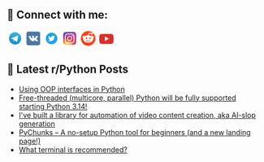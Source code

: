## 🔎 Connect with me:
[<img src="https://github.com/bullbesh/bullbesh/blob/main/images/Telegram.png" width="32" height="32" />](https://t.me/bullbesh)
[<img src="https://github.com/bullbesh/bullbesh/blob/main/images/VK.png" width="32" height="32" />](https://vk.com/bullbesh)
[<img src="https://github.com/bullbesh/bullbesh/blob/main/images/Twitter.png" width="32" height="32" />](https://twitter.com/bullbesh1)
[<img src="https://github.com/bullbesh/bullbesh/blob/main/images/Instagram.png" width="32" height="32" />](https://www.instagram.com/bullbesh)
[<img src="https://github.com/bullbesh/bullbesh/blob/main/images/Reddit.png" width="32" height="32" />](https://www.reddit.com/user/bullbesh)
[<img src="https://github.com/bullbesh/bullbesh/blob/main/images/YouTube.png" width="32" height="32" />](https://www.youtube.com/channel/UCtfjRs6uzgq5mfm8S06WTcg)

## 📕 Latest r/Python Posts
<!-- BLOG-POST-LIST:START -->
- [Using OOP interfaces in Python](https://www.reddit.com/r/Python/comments/1lvrkpg/using_oop_interfaces_in_python/)
- [Free-threaded &lpar;multicore, parallel&rpar; Python will be fully supported starting Python 3.14!](https://www.reddit.com/r/Python/comments/1lvjrgj/freethreaded_multicore_parallel_python_will_be/)
- [I&#39;ve built a library for automation of video content creation, aka AI-slop generation](https://www.reddit.com/r/Python/comments/1lvhpuz/ive_built_a_library_for_automation_of_video/)
- [PyChunks – A no-setup Python tool for beginners &lpar;and a new landing page!&rpar;](https://www.reddit.com/r/Python/comments/1lvgykq/pychunks_a_nosetup_python_tool_for_beginners_and/)
- [What terminal is recommended?](https://www.reddit.com/r/Python/comments/1lvdaj6/what_terminal_is_recommended/)
<!-- BLOG-POST-LIST:END -->
